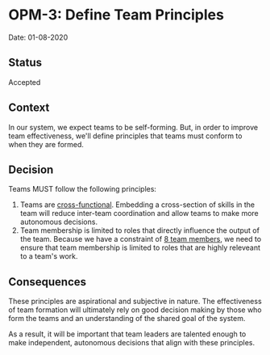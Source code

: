 # OPM-3: Define Team Principles

Date: 01-08-2020

## Status

Accepted

## Context

In our system, we expect teams to be self-forming. But, in order to improve team effectiveness, we'll define principles that teams must conform to when they are formed.

## Decision

Teams MUST follow the following principles:

1. Teams are [cross-functional](https://en.wikipedia.org/wiki/Cross-functional_team). Embedding a cross-section of skills in the team will reduce inter-team coordination and allow teams to make more autonomous decisions.
2. Team membership is limited to roles that directly influence the output of the team. Because we have a constraint of [8 team members](OPM-1-Decision-Tracking.md), we need to ensure that team membership is limited to roles that are highly releveant to a team's work.

## Consequences

These principles are aspirational and subjective in nature. The effectiveness of team formation will ultimately rely on good decision making by those who form the teams and an understanding of the shared goal of the system.

As a result, it will be important that team leaders are talented enough to make independent, autonomous decisions that align with these principles.
